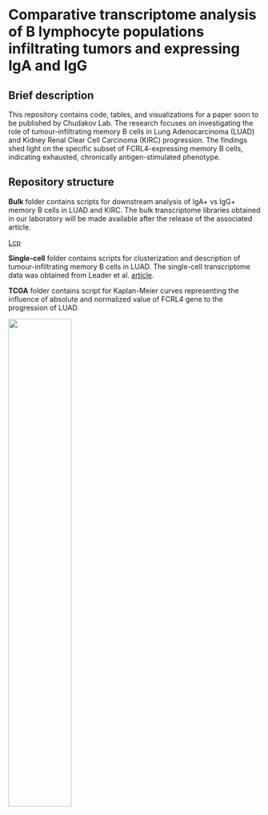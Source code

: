 # Comparative transcriptome analysis of B lymphocyte populations infiltrating tumors and expressing IgA and IgG

## Brief description
This repository contains code, tables, and visualizations for a paper soon to be published by Chudakov Lab. The research focuses on investigating the role of tumour-infiltrating memory B cells in Lung Adenocarcinoma (LUAD) and Kidney Renal Clear Cell Carcinoma (KIRC) progression. The findings shed light on the specific subset of FCRL4-expressing memory B cells, indicating exhausted, chronically antigen-stimulated phenotype.

## Repository structure
**Bulk** folder contains scripts for downstream analysis of IgA+ vs IgG+ memory B cells in LUAD and KIRC. The bulk transcriptome libraries obtained in our laboratory will be made available after the release of the associated article.

[Lcp](/Bulk/R_scripts/1_Lcp.R)

**Single-cell** folder contains scripts for clusterization and description of tumour-infiltrating memory B cells in LUAD. The single-cell transcriptome data was obtained from Leader et al. [article](https://github.com/effiken/Leader_et_al).

**TCGA** folder contains script for Kaplan-Meier curves representing the influence of absolute and normalized value of FCRL4 gene to the progression of LUAD. 

<img src="https://raw.githubusercontent.com/EvgeniyShchoka/Transcriptomics-of-IgA-IgG-TIL-B/master/TCGA/Graphs_png/surv_plot_normalized_small.png" width=50% height=50%>

